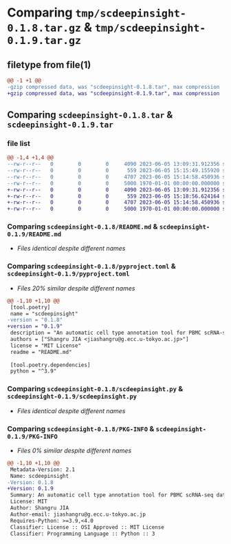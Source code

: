 # Comparing `tmp/scdeepinsight-0.1.8.tar.gz` & `tmp/scdeepinsight-0.1.9.tar.gz`

## filetype from file(1)

```diff
@@ -1 +1 @@
-gzip compressed data, was "scdeepinsight-0.1.8.tar", max compression
+gzip compressed data, was "scdeepinsight-0.1.9.tar", max compression
```

## Comparing `scdeepinsight-0.1.8.tar` & `scdeepinsight-0.1.9.tar`

### file list

```diff
@@ -1,4 +1,4 @@
--rw-r--r--   0        0        0     4090 2023-06-05 13:09:31.912356 scdeepinsight-0.1.8/README.md
--rw-r--r--   0        0        0      559 2023-06-05 15:15:49.155920 scdeepinsight-0.1.8/pyproject.toml
--rw-r--r--   0        0        0     4707 2023-06-05 15:14:58.450936 scdeepinsight-0.1.8/scdeepinsight.py
--rw-r--r--   0        0        0     5000 1970-01-01 00:00:00.000000 scdeepinsight-0.1.8/PKG-INFO
+-rw-r--r--   0        0        0     4090 2023-06-05 13:09:31.912356 scdeepinsight-0.1.9/README.md
+-rw-r--r--   0        0        0      559 2023-06-05 15:18:56.624164 scdeepinsight-0.1.9/pyproject.toml
+-rw-r--r--   0        0        0     4707 2023-06-05 15:14:58.450936 scdeepinsight-0.1.9/scdeepinsight.py
+-rw-r--r--   0        0        0     5000 1970-01-01 00:00:00.000000 scdeepinsight-0.1.9/PKG-INFO
```

### Comparing `scdeepinsight-0.1.8/README.md` & `scdeepinsight-0.1.9/README.md`

 * *Files identical despite different names*

### Comparing `scdeepinsight-0.1.8/pyproject.toml` & `scdeepinsight-0.1.9/pyproject.toml`

 * *Files 20% similar despite different names*

```diff
@@ -1,10 +1,10 @@
 [tool.poetry]
 name = "scdeepinsight"
-version = "0.1.8"
+version = "0.1.9"
 description = "An automatic cell type annotation tool for PBMC scRNA-seq data."
 authors = ["Shangru JIA <jiashangru@g.ecc.u-tokyo.ac.jp>"]
 license = "MIT License"
 readme = "README.md"
 
 [tool.poetry.dependencies]
 python = "^3.9"
```

### Comparing `scdeepinsight-0.1.8/scdeepinsight.py` & `scdeepinsight-0.1.9/scdeepinsight.py`

 * *Files identical despite different names*

### Comparing `scdeepinsight-0.1.8/PKG-INFO` & `scdeepinsight-0.1.9/PKG-INFO`

 * *Files 0% similar despite different names*

```diff
@@ -1,10 +1,10 @@
 Metadata-Version: 2.1
 Name: scdeepinsight
-Version: 0.1.8
+Version: 0.1.9
 Summary: An automatic cell type annotation tool for PBMC scRNA-seq data.
 License: MIT
 Author: Shangru JIA
 Author-email: jiashangru@g.ecc.u-tokyo.ac.jp
 Requires-Python: >=3.9,<4.0
 Classifier: License :: OSI Approved :: MIT License
 Classifier: Programming Language :: Python :: 3
```

